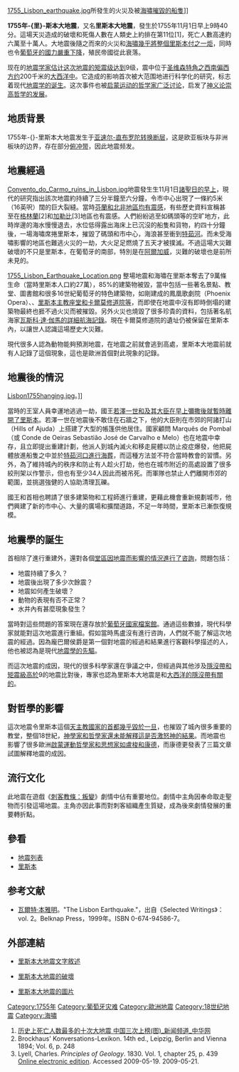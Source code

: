 [1755_Lisbon_earthquake.jpg](https://zh.wikipedia.org/wiki/File:1755_Lisbon_earthquake.jpg "fig:1755_Lisbon_earthquake.jpg")所發生的火災及被[海嘯摧毀的船隻](../Page/海啸.md "wikilink")\]\]

**1755年-{里}-斯本大地震**，又名**里斯本大地震**，發生於1755年11月1日早上9時40分。這場天災造成的破壞和死傷人數在人類史上約排在第11位\[1\]，死亡人數高達約六萬至十萬人。大地震後隨之而來的火災和[海嘯幾乎將整個](../Page/海啸.md "wikilink")[里斯本付之一炬](../Page/里斯本.md "wikilink")，同時也令[葡萄牙的國力嚴重下降](https://zh.wikipedia.org/wiki/葡萄牙殖民帝國 "wikilink")，殖民帝國從此衰落。

现在的[地震学家估计这次地震的](https://zh.wikipedia.org/wiki/地震学 "wikilink")[矩震级达到](https://zh.wikipedia.org/wiki/矩震级 "wikilink")9级，震中位于[圣维森特角之西南偏西方约](https://zh.wikipedia.org/wiki/圣维森特角 "wikilink")200千米的[大西洋中](../Page/大西洋.md "wikilink")。它造成的影响首次被大范围地进行科学化的研究，标志着现代[地震学的诞生](https://zh.wikipedia.org/wiki/地震学 "wikilink")。这次事件也被[启蒙运动的](../Page/啟蒙時代.md "wikilink")[哲学家广泛讨论](../Page/哲学.md "wikilink")，启发了[神义论崇高哲学的发展](../Page/神义论.md "wikilink")。

## 地质背景

1755年-{}-里斯本大地震发生于[亚速尔-直布罗陀转换断层](https://zh.wikipedia.org/wiki/亚速尔-直布罗陀转换断层 "wikilink")，这是欧亚板块与非洲板块的边界，存在部分[俯冲带](https://zh.wikipedia.org/wiki/俯冲带 "wikilink")，因此地震频发。

## 地震經過

[Convento_do_Carmo_ruins_in_Lisbon.jpg](https://zh.wikipedia.org/wiki/File:Convento_do_Carmo_ruins_in_Lisbon.jpg "fig:Convento_do_Carmo_ruins_in_Lisbon.jpg")地震發生生11月1日[諸聖日的早上](https://zh.wikipedia.org/wiki/諸聖日 "wikilink")，現代的研究指出該次地震約持續了三分半鐘至六分鐘，令市中心出現了一條約5米（16英呎）闊的巨大裂縫。當時[芬蘭和北非地區均有震感](https://zh.wikipedia.org/wiki/芬蘭 "wikilink")，有些歷史資料宣稱甚至在[格林蘭](https://zh.wikipedia.org/wiki/格林蘭 "wikilink")\[2\]和[加勒比](https://zh.wikipedia.org/wiki/加勒比 "wikilink")\[3\]地區也有震感。人們紛紛逃至如碼頭等的空旷地方，此時岸邊的海水慢慢退去，水位低得露出海床上已沉沒的船隻和貨物，約四十分鐘後，一場海嘯席捲里斯本，摧毀了碼頭和市中心，海浪甚至衝到[特茹河](../Page/塔霍河.md "wikilink")。而未受海嘯影響的地區也難逃火災的一劫，大火足足燃燒了五天才被撲滅。不過這場大災難破壞的不只是里斯本，在葡萄牙的南部，特別是在[阿爾加威](https://zh.wikipedia.org/wiki/阿爾加威 "wikilink")，災難的破壞也是前所未見的。

[1755_Lisbon_Earthquake_Location.png](https://zh.wikipedia.org/wiki/File:1755_Lisbon_Earthquake_Location.png "fig:1755_Lisbon_Earthquake_Location.png")
整場地震和海嘯在里斯本奪去了9萬條生命（當時里斯本人口約27萬），85%的建築物被毀，當中包括一些著名景點、教堂、圖書館和很多16世紀葡萄牙的特色建築物，如剛建成的鳳凰歌劇院（Phoenix
Opera）、、[里斯本主教座堂和](../Page/里斯本主教座堂.md "wikilink")[卡爾莫修道院等](https://zh.wikipedia.org/wiki/卡爾莫修道院 "wikilink")，而即使在地震中沒有即時倒塌的建築物最終也捱不過火災而被摧毀。另外火災也燒毀了很多珍貴的資料，包括著名航海家[瓦斯科·達·伽馬的詳細航海記錄](https://zh.wikipedia.org/wiki/瓦斯科·達·伽馬 "wikilink")。現在卡爾莫修道院的遺址仍被保留在里斯本內，以讓世人認識這場歷史大災難。

現代很多人認為動物能夠預測地震，在地震之前就會逃到高處，里斯本大地震前就有人記錄了這個現象，這也是歐洲首個對此現象的記錄。

## 地震後的情況

[Lisbon1755hanging.jpg](https://zh.wikipedia.org/wiki/File:Lisbon1755hanging.jpg "fig:Lisbon1755hanging.jpg")。\]\]

當時的王室人員幸運地逃過一劫，國王[若澤一世和及其大臣在早上彌撒後就暫時離開了里斯本](../Page/若澤一世_\(葡萄牙\).md "wikilink")。若澤一世在地震後不敢住在石牆之下，他的大臣則在市郊的阿諸打山（Hills
of Ajuda）上搭建了大型的帳篷供他居住。國家顧問 Marquês de Pombal（或 Conde de Oeiras
Sebastião José de Carvalho e
Melo）也在地震中幸存，且立即提出重建計劃，他派人到城內滅火和移走屍體以防止疫症爆發，他把屍體放進船隻之中並於[特茹河口進行](../Page/塔霍河.md "wikilink")[海葬](../Page/海葬.md "wikilink")，而這種方法並不符合當時教會的習慣。另外，為了維持城內的秩序和防止有人趁火打劫，他也在城市附近的高處設置了很多絞刑架以作警示，但也有至少34人因此而被吊死。而軍隊也禁止人們離開市郊的範圍，並挑選強健的人協助清理瓦礫。

國王和首相也聘請了很多建築物和工程師進行重建，更藉此機會重新規劃城市，他們興建了新的市中心、大量的廣場和擴闊道路，不足一年時間，里斯本已漸恢復規模。

## 地震學的誕生

首相除了進行重建外，還對各個[堂區因地震而影響的情況進行了咨詢](https://zh.wikipedia.org/wiki/堂區 "wikilink")，問題包括：

  - 地震持續了多久？
  - 地震後出現了多少次餘震？
  - 地震如何產生破壞？
  - 動物的表現有否不正常？
  - 水井內有甚麼現象發生？

當時對這些問題的答案現在還存放於[葡萄牙國家檔案館](https://zh.wikipedia.org/wiki/葡萄牙國家檔案館 "wikilink")。通過這些數據，現代科學家就能對這次地震進行重組。假如當時馬盧沒有進行咨詢，人們就不能了解這次地震的經過。因為龐巴爾侯爵是第一個對地震的經過和結果進行客觀科學描述的人，他也被認為是現代[地震學的先驅](https://zh.wikipedia.org/wiki/地震學 "wikilink")。

而這次地震的成因，現代的很多科學家還在爭議之中，但經過與其他涉及[隱沒帶和](../Page/隱沒帶.md "wikilink")[矩震級高於](https://zh.wikipedia.org/wiki/矩震級 "wikilink")9的地震比對後，專家也認為里斯本大地震是和[大西洋的](../Page/大西洋.md "wikilink")[隱沒帶有關的](../Page/隱沒帶.md "wikilink")。

## 對哲學的影響

這次地震令里斯本這個[天主教國家的首都幾乎毀於一旦](../Page/天主教.md "wikilink")，也摧毀了城內很多重要的教堂，整個18世紀，[神學家和](../Page/神學.md "wikilink")[哲學家還未能解釋這是否激怒神的結果](../Page/哲学.md "wikilink")。而地震也影響了很多歐洲[啟蒙運動哲學家和思想家如](../Page/啟蒙時代.md "wikilink")[盧梭和](../Page/让-雅克·卢梭.md "wikilink")[康德](../Page/伊曼努尔·康德.md "wikilink")，而康德更發表了三篇文章試圖解釋地震的成因。

## 流行文化

此地震在遊戲《[刺客教條：叛變](https://zh.wikipedia.org/wiki/刺客教條：叛變 "wikilink")》劇情中佔有重要地位。劇情中主角因奉命取走聖物而引發這場地震。主角亦因此事而對刺客組織產生質疑，成為後來劇情發展的重要轉折點。

## 參看

  - [地震列表](../Page/地震列表.md "wikilink")
  - [里斯本](../Page/里斯本.md "wikilink")

## 参考文献

  - [瓦爾特·本雅明](https://zh.wikipedia.org/wiki/瓦爾特·本雅明 "wikilink")。"The
    Lisbon Earthquake."，出自《Selected Writings》：vol. 2。Belknap
    Press，1999年。ISBN 0-674-94586-7。

## 外部連結

  - [里斯本大地震文字敘述](https://web.archive.org/web/20031204233731/http://nisee.berkeley.edu/lisbon/)

  - [里斯本大地震的破壞](http://www.lisbon-and-portugal.com/travel/1755-lisbon-earthquake.html)

  - [里斯本大地震的圖片](http://nisee.berkeley.edu/elibrary/browse/kozak?eq=5234)


[Category:1755年](https://zh.wikipedia.org/wiki/Category:1755年 "wikilink")
[Category:葡萄牙灾难](https://zh.wikipedia.org/wiki/Category:葡萄牙灾难 "wikilink")
[Category:歐洲地震](https://zh.wikipedia.org/wiki/Category:歐洲地震 "wikilink")
[Category:18世纪地震](https://zh.wikipedia.org/wiki/Category:18世纪地震 "wikilink")
[Category:海嘯](https://zh.wikipedia.org/wiki/Category:海嘯 "wikilink")

1.  [历史上死亡人数最多的十次大地震
    中国三次上榜(图)_新闻频道_中华网](http://news.china.com/history/all/11025807/20170809/31060385_all.html)
2.  Brockhaus' Konversations-Lexikon. 14th ed., Leipzig, Berlin and
    Vienna 1894; Vol. 6, p. 248
3.  Lyell, Charles. *Principles of Geology*. 1830. Vol. 1, chapter 25,
    p. 439 [Online electronic
    edition](http://www.esp.org/books/lyell/principles/facsimile/contents/lyell-v1-ch25.pdf).
    Accessed 2009-05-19.  2009-05-21.